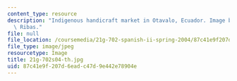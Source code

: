 ```yaml
---
content_type: resource
description: "Indigenous handicraft market in Otavalo, Ecuador. Image by Jos\xE9 E.\
  \ Ribas."
file: null
file_location: /coursemedia/21g-702-spanish-ii-spring-2004/87c41e9f207d6eadc47d9e442e78904e_21g-702s04-th.jpg
file_type: image/jpeg
resourcetype: Image
title: 21g-702s04-th.jpg
uid: 87c41e9f-207d-6ead-c47d-9e442e78904e
---
```

